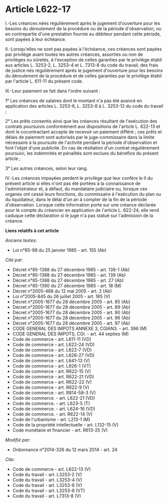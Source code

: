 # Article L622-17

I.-Les créances nées régulièrement après le jugement d'ouverture pour les besoins du déroulement de la procédure ou de la
période d'observation, ou en contrepartie d'une prestation fournie au débiteur pendant cette période, sont payées à leur
échéance. 

II.-Lorsqu'elles ne sont pas payées à l'échéance, ces créances sont payées par privilège avant toutes les autres créances,
assorties ou non de privilèges ou sûretés, à l'exception de celles garanties par le privilège établi aux articles L. 3253-2,
L. 3253-4 et L. 7313-8 du code du travail, des frais de justice nés régulièrement après le jugement d'ouverture pour les
besoins du déroulement de la procédure et de celles garanties par le privilège établi par l'article L. 611-11 du présent
code. 

III.-Leur paiement se fait dans l'ordre suivant : 

1° Les créances de salaires dont le montant n'a pas été avancé en application des articles L. 3253-6, L. 3253-8 à L. 3253-12
du code du travail ; 

2° Les prêts consentis ainsi que les créances résultant de l'exécution des contrats poursuivis conformément aux dispositions
de l'article L. 622-13 et dont le cocontractant accepte de recevoir un paiement différé ; ces prêts et délais de paiement
sont autorisés par le juge-commissaire dans la limite nécessaire à la poursuite de l'activité pendant la période
d'observation et font l'objet d'une publicité. En cas de résiliation d'un contrat régulièrement poursuivi, les indemnités et
pénalités sont exclues du bénéfice du présent article ; 

3° Les autres créances, selon leur rang. 

IV.-Les créances impayées perdent le privilège que leur confère le II du présent article si elles n'ont pas été portées à la
connaissance de l'administrateur et, à défaut, du mandataire judiciaire ou, lorsque ces organes ont cessé leurs fonctions, du
commissaire à l'exécution du plan ou du liquidateur, dans le délai d'un an à compter de la fin de la période d'observation.
Lorsque cette information porte sur une créance déclarée pour le compte du créancier en application de l'article L. 622-24,
elle rend caduque cette déclaration si le juge n'a pas statué sur l'admission de la créance.

**Liens relatifs à cet article**

_Anciens textes_:

  - Loi n°85-98 du 25 janvier 1985 - art. 155 (Ab)

_Cité par_:

  - Décret n°85-1388 du 27 décembre 1985 - art. 138-1 (Ab)
  - Décret n°85-1388 du 27 décembre 1985 - art. 139 (Ab)
  - Décret n°85-1388 du 27 décembre 1985 - art. 27 (Ab)
  - Décret n°85-1390 du 27 décembre 1985 - art. 18 (M)
  - Décret n°2005-468 du 12 mai 2005 - art. 2 (Ab)
  - Loi n°2005-845 du 26 juillet 2005 - art. 165 (V)
  - Décret n°2005-1677 du 28 décembre 2005 - art. 85 (Ab)
  - Décret n°2005-1677 du 28 décembre 2005 - art. 89 (Ab)
  - Décret n°2005-1677 du 28 décembre 2005 - art. 90 (Ab)
  - Décret n°2005-1677 du 28 décembre 2005 - art. 96 (Ab)
  - Décret n°2005-1677 du 28 décembre 2005 - art. 97 (Ab)
  - CODE GENERAL DES IMPOTS ANNEXE 3, CGIAN3. - art. 396 (M)
  - CODE GENERAL DES IMPOTS, CGI. - art. 44 septies (M)
  - Code de commerce - art. L611-11 (VD)
  - Code de commerce - art. L622-24 (VD)
  - Code de commerce - art. L622-7 (VD)
  - Code de commerce - art. L626-27 (VD)
  - Code de commerce - art. L641-13 (V)
  - Code de commerce - art. L926-1 (VT)
  - Code de commerce - art. R622-15 (V)
  - Code de commerce - art. R622-21 (VD)
  - Code de commerce - art. R622-22 (V)
  - Code de commerce - art. R622-9 (V)
  - Code de commerce - art. R814-58-3 (V)
  - Code de commerce. - art. L622-21 (VD)
  - Code de commerce. - art. L623-5 (T)
  - Code de commerce. - art. L624-16 (VD)
  - Code de commerce. - art. R622-14 (V)
  - Code de l'urbanisme - art. L213-1 (M)
  - Code de la propriété intellectuelle - art. L132-15 (V)
  - Code monétaire et financier - art. R613-25 (V)

_Modifié par_:

  - Ordonnance n°2014-326 du 12 mars 2014 - art. 24

_Cite_:

  - Code de commerce - art. L622-13 (V)
  - Code du travail - art. L3253-2 (V)
  - Code du travail - art. L3253-4 (V)
  - Code du travail - art. L3253-6 (V)
  - Code du travail - art. L3253-8 (VT)
  - Code du travail - art. L7313-8 (V)
